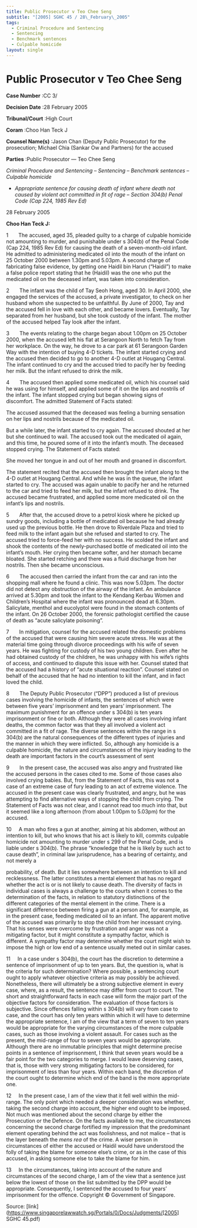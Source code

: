 ```yaml
---
title: Public Prosecutor v Teo Chee Seng
subtitle: "[2005] SGHC 45 / 28\_February\_2005"
tags:
  - Criminal Procedure and Sentencing
  - Sentencing
  - Benchmark sentences
  - Culpable homicide
layout: single
---
```

# Public Prosecutor v Teo Chee Seng 



**Case Number** :CC 3/ 

**Decision Date** :28 February 2005 

**Tribunal/Court** :High Court 

**Coram** :Choo Han Teck J 

**Counsel Name(s)** :Jason Chan (Deputy Public Prosecutor) for the prosecution; Michael Chia (Sankar Ow and Partners) for the accused 

**Parties** :Public Prosecutor — Teo Chee Seng 

_Criminal Procedure and Sentencing_ – _Sentencing_ – _Benchmark sentences_ – _Culpable homicide_ 

- _Appropriate sentence for causing death of infant where death not caused by violent act committed in fit of rage_ – _Section 304(b) Penal Code (Cap 224, 1985 Rev Ed)_ 

28 February 2005 

**Choo Han Teck J:** 

1       The accused, aged 35, pleaded guilty to a charge of culpable homicide not amounting to murder, and punishable under s 304(b) of the Penal Code (Cap 224, 1985 Rev Ed) for causing the death of a seven-month-old infant. He admitted to administering medicated oil into the mouth of the infant on 25 October 2000 between 1.30pm and 5.03pm. A second charge of fabricating false evidence, by getting one Haidil bin Harun (“Haidil”) to make a false police report stating that he (Haidil) was the one who put the medicated oil on the deceased infant, was taken into consideration. 

2       The infant was the child of Tay Seoh Hong, aged 30. In April 2000, she engaged the services of the accused, a private investigator, to check on her husband whom she suspected to be unfaithful. By June of 2000, Tay and the accused fell in love with each other, and became lovers. Eventually, Tay separated from her husband, but she took custody of the infant. The mother of the accused helped Tay look after the infant. 

3       The events relating to the charge began about 1.00pm on 25 October 2000, when the accused left his flat at Serangoon North to fetch Tay from her workplace. On the way, he drove to a car park at 61 Serangoon Garden Way with the intention of buying 4-D tickets. The infant started crying and the accused then decided to go to another 4-D outlet at Hougang Central. The infant continued to cry and the accused tried to pacify her by feeding her milk. But the infant refused to drink the milk. 

4       The accused then applied some medicated oil, which his counsel said he was using for himself, and applied some of it on the lips and nostrils of the infant. The infant stopped crying but began showing signs of discomfort. The admitted Statement of Facts stated: 

 The accused assumed that the deceased was feeling a burning sensation on her lips and nostrils because of the medicated oil. 

But a while later, the infant started to cry again. The accused shouted at her but she continued to wail. The accused took out the medicated oil again, and this time, he poured some of it into the infant’s mouth. The deceased stopped crying. The Statement of Facts stated: 

 She moved her tongue in and out of her mouth and groaned in discomfort. 


The statement recited that the accused then brought the infant along to the 4-D outlet at Hougang Central. And while he was in the queue, the infant started to cry. The accused was again unable to pacify her and he returned to the car and tried to feed her milk, but the infant refused to drink. The accused became frustrated, and applied some more medicated oil on the infant’s lips and nostrils. 

5       After that, the accused drove to a petrol kiosk where he picked up sundry goods, including a bottle of medicated oil because he had already used up the previous bottle. He then drove to Riverdale Plaza and tried to feed milk to the infant again but she refused and started to cry. The accused tried to force-feed her with no success. He scolded the infant and shook the contents of the newly-purchased bottle of medicated oil into the infant’s mouth. Her crying then became softer, and her stomach became bloated. She started retching and there was a fluid discharge from her nostrils. Then she became unconscious. 

6       The accused then carried the infant from the car and ran into the shopping mall where he found a clinic. This was now 5.03pm. The doctor did not detect any obstruction of the airway of the infant. An ambulance arrived at 5.30pm and took the infant to the Kendang Kerbau Women and Children’s Hospital where the infant was pronounced dead at 6.30pm. Salicylate, menthol and eucolyptol were found in the stomach contents of the infant. On 26 October 2000, the forensic pathologist certified the cause of death as “acute salicylate poisoning”. 

7       In mitigation, counsel for the accused related the domestic problems of the accused that were causing him severe acute stress. He was at the material time going through divorce proceedings with his wife of seven years. He was fighting for custody of his two young children. Even after he had obtained custody of the children, he was unhappy with his wife’s rights of access, and continued to dispute this issue with her. Counsel stated that the accused had a history of “acute situational reaction”. Counsel stated on behalf of the accused that he had no intention to kill the infant, and in fact loved the child. 

8       The Deputy Public Prosecutor (“DPP”) produced a list of previous cases involving the homicide of infants, the sentences of which were between five years’ imprisonment and ten years’ imprisonment. The maximum punishment for an offence under s 304(b) is ten years imprisonment or fine or both. Although they were all cases involving infant deaths, the common factor was that they all involved a violent act committed in a fit of rage. The diverse sentences within the range in s 304(b) are the natural consequences of the different types of injuries and the manner in which they were inflicted. So, although any homicide is a culpable homicide, the nature and circumstances of the injury leading to the death are important factors in the court’s assessment of sent 

9       In the present case, the accused was also angry and frustrated like the accused persons in the cases cited to me. Some of those cases also involved crying babies. But, from the Statement of Facts, this was not a case of an extreme case of fury leading to an act of extreme violence. The accused in the present case was clearly frustrated, and angry, but he was attempting to find alternative ways of stopping the child from crying. The Statement of Facts was not clear, and I cannot read too much into that, but it seemed like a long afternoon (from about 1.00pm to 5.03pm) for the accused. 

10     A man who fires a gun at another, aiming at his abdomen, without an intention to kill, but who knows that his act is likely to kill, commits culpable homicide not amounting to murder under s 299 of the Penal Code, and is liable under s 304(b). The phrase “knowledge that he is likely by such act to cause death”, in criminal law jurisprudence, has a bearing of certainty, and not merely a 


probability, of death. But it lies somewhere between an intention to kill and recklessness. The latter constitutes a mental element that has no regard whether the act is or is not likely to cause death. The diversity of facts in individual cases is always a challenge to the courts when it comes to the determination of the facts, in relation to statutory distinctions of the different categories of the mental element in the crime. There is a significant difference between firing a gun at a person and, for example, as in the present case, feeding medicated oil to an infant. The apparent motive of the accused was primarily to stop the child from her incessant crying. That his senses were overcome by frustration and anger was not a mitigating factor, but it might constitute a sympathy factor, which is different. A sympathy factor may determine whether the court might wish to impose the high or low end of a sentence usually meted out in similar cases. 

11     In a case under s 304(b), the court has the discretion to determine a sentence of imprisonment of up to ten years. But, the question is, what is the criteria for such determination? Where possible, a sentencing court ought to apply whatever objective criteria as may possibly be achieved. Nonetheless, there will ultimately be a strong subjective element in every case, where, as a result, the sentence may differ from court to court. The short and straightforward facts in each case will form the major part of the objective factors for consideration. The evaluation of those factors is subjective. Since offences falling within s 304(b) will vary from case to case, and the court has only ten years within which it will have to determine the appropriate sentence, I am of the view that a term of seven to ten years would be appropriate for the varying circumstances of the more culpable cases, such as those involving a violent assault. For cases such as the present, the mid-range of four to seven years would be appropriate. Although there are no immutable principles that might determine precise points in a sentence of imprisonment, I think that seven years would be a fair point for the two categories to merge. I would leave deserving cases, that is, those with very strong mitigating factors to be considered, for imprisonment of less than four years. Within each band, the discretion of the court ought to determine which end of the band is the more appropriate one. 

12     In the present case, I am of the view that it fell well within the mid-range. The only point which needed a deeper consideration was whether, taking the second charge into account, the higher end ought to be imposed. Not much was mentioned about the second charge by either the Prosecution or the Defence. On the facts available to me, the circumstances concerning the second charge fortified my impression that the predominant element operating behind the act was foolishness, and not malice – that is the layer beneath the _mens rea_ of the crime. A wiser person in circumstances of either the accused or Haidil would have understood the folly of taking the blame for someone else’s crime, or as in the case of this accused, in asking someone else to take the blame for him. 

13     In the circumstances, taking into account of the nature and circumstances of the second charge, I am of the view that a sentence just below the lowest of those on the list submitted by the DPP would be appropriate. Consequently, I sentenced the accused to four years’ imprisonment for the offence. Copyright © Government of Singapore. 


Source: [link](https://www.singaporelawwatch.sg/Portals/0/Docs/Judgments/[2005] SGHC 45.pdf)
